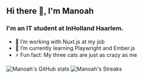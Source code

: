## Hi there 👋, I'm Manoah
### I'm an IT student at InHolland Haarlem.
- 🔭 I’m working with Nuxt.js at my job
- 🌱 I’m currently learning Playwright and Ember.js
- ⚡ Fun fact: My three cats are just as crazy as me

![Manoah's GitHub stats](https://github-readme-stats.vercel.app/api?username=mtdvlpr&count_private=true&show_icons=true&theme=transparent)
![Manoah's Streaks](https://streak-stats.demolab.com/?user=mtdvlpr&theme=dark&ring=025bda&fire=025bda&currStreakLabel=025bda&background=00000000&currStreakNum=417e87&sideLabels=025bda&sideNums=417e87)
